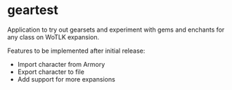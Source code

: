 # geartest
Application to try out gearsets and experiment with gems and enchants for any class on WoTLK expansion.

Features to be implemented after initial release:
- Import character from Armory
- Export character to file
- Add support for more expansions
